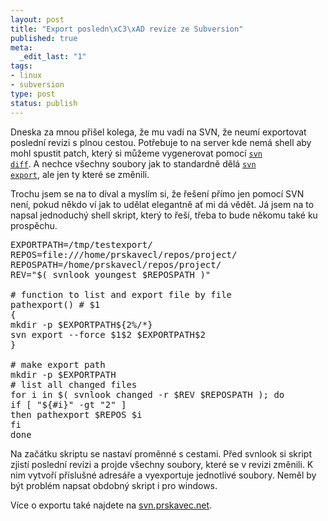 ```yaml
--- 
layout: post
title: "Export posledn\xC3\xAD revize ze Subversion"
published: true
meta: 
  _edit_last: "1"
tags: 
- linux
- subversion
type: post
status: publish
---
```

Dneska za mnou přišel kolega, že mu vadí na SVN, že neumí exportovat poslední revizi s plnou cestou. Potřebuje to na server kde nemá shell aby mohl spustit patch, který si můžeme vygenerovat pomocí <a href="http://svnbook.red-bean.com/en/1.5/svn.ref.svn.c.diff.html"><code>svn diff</code></a>. A nechce všechny soubory jak to standardně dělá <a href="http://svnbook.red-bean.com/en/1.5/svn.ref.svn.c.export.html"><code>svn export</code></a>, ale jen ty které se změnili.

Trochu jsem se na to díval a myslím si, že řešení přímo jen pomocí SVN není, pokud někdo ví jak to udělat elegantně ať mi dá vědět. Já jsem na to napsal jednoduchý shell skript, který to řeší, třeba to bude někomu také ku prospěchu.
<pre name="code" class="bash">
EXPORTPATH=/tmp/testexport/
REPOS=file:///home/prskavecl/repos/project/
REPOSPATH=/home/prskavecl/repos/project/
REV="$( svnlook youngest $REPOSPATH )"

# function to list and export file by file
pathexport() # $1
{
mkdir -p $EXPORTPATH${2%/*}
svn export --force $1$2 $EXPORTPATH$2
}

# make export path
mkdir -p $EXPORTPATH
# list all changed files
for i in $( svnlook changed -r $REV $REPOSPATH ); do
if [ "${#i}" -gt "2" ]
then pathexport $REPOS $i
fi
done</pre>
Na začátku skriptu se nastaví proměnné s cestami. Před svnlook si skript zjistí poslední revizi a projde všechny soubory, které se v revizi změnili. K nim vytvoří příslušné adresáře a vyexportuje jednotlivé soubory. Neměl by být problém napsat obdobný skript i pro windows.

Více o exportu také najdete na <a href="http://svn.prskavec.net/">svn.prskavec.net</a>.
